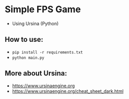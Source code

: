 # Simple FPS Game
- Using Ursina (Python)

## How to use:
- ``pip install -r requirements.txt``
- ``python main.py``

## More about Ursina:
- https://www.ursinaengine.org
- https://www.ursinaengine.org/cheat_sheet_dark.html